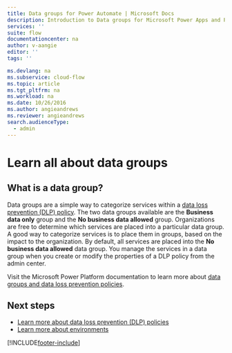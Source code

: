 ```yaml
---
title: Data groups for Power Automate | Microsoft Docs
description: Introduction to Data groups for Microsoft Power Apps and Power Automate.
services: ''
suite: flow
documentationcenter: na
author: v-aangie
editor: ''
tags: ''

ms.devlang: na
ms.subservice: cloud-flow
ms.topic: article
ms.tgt_pltfrm: na
ms.workload: na
ms.date: 10/26/2016
ms.author: angieandrews
ms.reviewer: angieandrews
search.audienceType: 
  - admin
---
```

# Learn all about data groups

## What is a data group?

Data groups are a simple way to categorize services within a [data loss prevention (DLP) policy](/power-platform/admin/wp-data-loss-prevention). The two data groups available are the **Business data only** group and the **No business data allowed** group. Organizations are free to determine which services are placed into a particular data group. A good way to categorize services is to place them in groups, based on the impact to the organization. By default, all services are placed into the **No business data allowed** data group. You manage the services in a data group when you create or modify the properties of a DLP policy from the admin center.

Visit the Microsoft Power Platform documentation to learn more about [data groups and data loss prevention policies](/power-platform/admin/wp-data-loss-prevention).

## Next steps

* [Learn more about data loss prevention (DLP) policies](/power-platform/admin/wp-data-loss-prevention)
* [Learn more about environments](/power-platform/admin/environments-overview)   



[!INCLUDE[footer-include](includes/footer-banner.md)]
